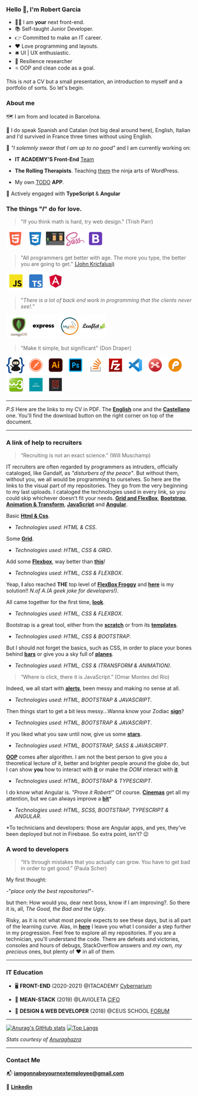 ### Hello :wave:, I'm Robert Garcia

  * :technologist: I am **your** next front-end.
  * :books: Self-taught Junior Developer.
  * :point_right: Committed to make an IT career.
  * :heart: Love programming and layouts.
  * :bellhop_bell: UI | UX enthusiastic.
  * :goggles: Resilience researcher
  *  :star: OOP and clean code as a goal.


This is *not* a CV but a small presentation, an introduction to myself and a portfolio of sorts. So let's begin.

### About me

:world_map: I am from and located in Barcelona.

:loudspeaker: I do speak Spanish and Catalan (not big deal around here), English, Italian and I'd survived in France three times without using English.

:construction:  *"I solemnly swear that I am up to no good"* and I am currently working on:

  * **IT ACADEMY'S Front-End** [Team](https://github.com/it-academyproject/ITProject-ERP-Frontend)

  * **The Rolling Therapists**. Teaching [them](https://therollingtherapists.com) the ninja arts of WordPress.

  * My own [TODO](https://bcnactivarepositorio.github.io/ngAgenda/) **APP**.

:seedling: Actively engaged with **TypeScript** & **Angular**


### The things "*I*" do for love.

 > "If you think math is hard, try web design."
 >  (Trish Parr)

   <img src ="https://raw.githubusercontent.com/naranjito72/naranjito72/main/img/html.png" height="50">  <img src ="https://raw.githubusercontent.com/naranjito72/naranjito72/main/img/css.png" height="50">  <img src ="https://raw.githubusercontent.com/naranjito72/naranjito72/main/img/flexbox.png" height="50">       <img src ="https://raw.githubusercontent.com/naranjito72/naranjito72/main/img/sass.png" height="50">  <img src ="https://raw.githubusercontent.com/naranjito72/naranjito72/main/img/bootstrap.png" height="50">

> "All programmers get better with age. The more you type, the better you are going to get."
>  [(John Kricfalusi)](https://www.brainyquote.com/quotes/john_kricfalusi_367007)

   <img src ="https://raw.githubusercontent.com/naranjito72/naranjito72/main/img/js.png" height="50">    <img src ="https://raw.githubusercontent.com/naranjito72/naranjito72/main/img/typescript.png" height="50">   <img src ="https://raw.githubusercontent.com/naranjito72/naranjito72/main/img/angular.png" height="50">

> "*There is a lot of back end work in programming that the clients never see!.*"

   <img src ="https://raw.githubusercontent.com/naranjito72/naranjito72/main/img/mongodb.png" height="65">    <img src ="https://raw.githubusercontent.com/naranjito72/naranjito72/main/img/express.png" height="65">  <img src ="https://raw.githubusercontent.com/naranjito72/naranjito72/main/img/mysql.png" height="65">  <img src ="https://raw.githubusercontent.com/naranjito72/naranjito72/main/img/leaflet.png" height="65">

> "Make it simple, but significant"
> (Don Draper)

<img src ="https://raw.githubusercontent.com/naranjito72/naranjito72/main/img/git.png" height="50">    <img src ="https://raw.githubusercontent.com/naranjito72/naranjito72/main/img/postman.png" height="50">    <img src ="https://raw.githubusercontent.com/naranjito72/naranjito72/main/img/illustrator.png" height="50"> <img src ="https://raw.githubusercontent.com/naranjito72/naranjito72/main/img/photoshop.png" height="50">    <img src ="https://raw.githubusercontent.com/naranjito72/naranjito72/main/img/stackOverflow.png" height="50">  <img src ="https://raw.githubusercontent.com/naranjito72/naranjito72/main/img/filezilla.png" height="50">   <img src ="https://raw.githubusercontent.com/naranjito72/naranjito72/main/img/vsc.png" height="50">    <img src ="https://raw.githubusercontent.com/naranjito72/naranjito72/main/img/xmind.png" height="50">    <img src ="https://raw.githubusercontent.com/naranjito72/naranjito72/main/img/pencil.png" height="50">    <img src ="https://raw.githubusercontent.com/naranjito72/naranjito72/main/img/w3schools.png" height="50">    <img src ="https://raw.githubusercontent.com/naranjito72/naranjito72/main/img/exercism.png" height="50">    <img src ="https://raw.githubusercontent.com/naranjito72/naranjito72/main/img/codewars.png" height="50">


***
*P.S* Here are the links to my CV in PDF. The [**English**](https://github.com/naranjito72/naranjito72/blob/main/cvs/robert_En.pdf) one and the [**Castellano**](https://github.com/naranjito72/naranjito72/blob/main/cvs/robert_Sp.pdf) one. You'll find the download button on the right corner on top of the document.
***
### A link of help to recruiters

>“Recruiting is not an exact science.”
>(Will Muschamp)

IT recruiters are often regarded by programmers as intruders, officially cataloged, like Gandalf, as *"disturbers of the peace"*. But without them, without you, we all would be programming to ourselves. So here are the links to the visual part of my repositories. They go from the very beginning to my last uploads. I cataloged the technologies used in every link, so you could skip whichever doesn't fit your needs.
[**Grid and FlexBox**](#grid), [**Bootstrap**](#bootstrap), [**Animation & Transform**](#transform), [**JavaScript**](#javascript) and [**Angular**](#angular).

Basic [**Html & Css**](https://naranjito72.github.io/basicHtmlCss/).<a name="grid"></a>

  * *Technologies used*: *HTML & CSS*.

Some [**Grid**](https://bcnactivarepositorio.github.io/grid_3/).

  * *Technologies used*: *HTML, CSS & GRID*.

Add some [**Flexbox**](https://toursbyme.github.io/exercise_flex/), way better than [**this**](https://bcnactivarepositorio.github.io/mcBootstrap/)!

  * *Technologies used*: *HTML, CSS & FLEXBOX*.



Yeap, **I** also reached **THE** top level of [**FlexBox Froggy**](https://flexboxfroggy.com/) and [**here**](https://github.com/ToursByMe/level24_froggy) is my solution!!  *N.of A.(A geek joke for developers!)*.<a name="bootstrap"></a>

All came together for the first time, [**look**](https://toursbyme.github.io/spotify_exercise/).

  * *Technologies used*: *HTML, CSS & FLEXBOX*.

Bootstrap is a great tool, either from the [**scratch**](https://toursbyme.github.io/bootstrapPortfolio/#myServices) or from its [**templates**](https://bcnactivarepositorio.github.io/templateBootstrap/).<a name="transform"></a>

  * *Technologies used*: *HTML, CSS & BOOTSTRAP*.

But I should not forget the basics, such as CSS, in order to place your bones behind [**bars**](https://bcnactivarepositorio.github.io/itAcademySass/) or give you a sky full of [**planes**](https://toursbyme.github.io/planes/).

  * *Technologies used*: *HTML, CSS & (TRANSFORM & ANIMATION)*.<a name="javascript"></a>

>“Where is click, there it is JavaScript.”
>(Omar Montes del Rio)

Indeed, we all start with [**alerts**](https://toursbyme.github.io/basicJavaScriptBcnActiva/#), been messy and making no sense at all.

  * *Technologies used*: *HTML, BOOTSTRAP & JAVASCRIPT*.

Then things start to get a bit less messy...Wanna know your Zodiac [**sign**](https://bcnactivarepositorio.github.io/signOfStars/)?

  * *Technologies used*: *HTML, BOOTSTRAP & JAVASCRIPT*.

If you liked what you saw until now, give us some [**stars**](https://toursbyme.github.io/howManyHearts-/).

  * *Technologies used*: *HTML, BOOTSTRAP, SASS & JAVASCRIPT*.<a name="angular"></a>

[**OOP**](https://en.wikipedia.org/wiki/Object-oriented_programming) comes after algorithm. I am not the best person to give you a theoretical lecture of it, better and brighter people around the globe do, but I can show  **you** how  to interact with [**it**](https://bcnactivarepositorio.github.io/pooMidnight-theRaces/) or make the *DOM* interact with [**it**](https://bcnactivarepositorio.github.io/calendarioJavaScript/)

  * *Technologies used*: *HTML, BOOTSTRAP & TYPESCRIPT*.

I do know what Angular is. *"Prove it Robert!"* Of course. [**Cinemas**](https://naranjito72.github.io/hace-un-cine/movies) get all my attention, but we can always improve a [**bit**](https://bcnactivarepositorio.github.io/ngAgenda/)*

  * *Technologies used*: *HTML, SCSS, BOOTSTRAP, TYPESCRIPT & ANGULAR*.

*To technicians and developers: those are Angular apps, and yes, they've been deployed but not in Firebase. So extra point, isn't? :wink:

### A word to developers

>“It’s through mistakes that you actually can grow. You have to get bad in order to get good.”
>(Paula Scher)

My first thought:

-"*place only the best repositories!*"-

but then: How would you, dear next boss, know if I am improving?. So there it is, all, *The Good, the Bad and the Ugly*.

Risky, as it is not what most people expects to see these days, but is all part of the learning curve. Alas, in [**here**](https://github.com/bcnActivaRepositorio) I leave you what I consider a step further in my progression. Feel free to explore all my repositories. If you are a technician, you'll understand the code. There are defeats and victories, consoles and hours of debugs, StackOverflow answers and *my own, my precious* ones, but plenty of :heart: in all of them.

***

### IT Education

 * :desktop_computer: **FRONT-END** (2020-2021)
  @ITACADEMY [Cybernarium](https://cibernarium.barcelonactiva.cat/web/guest/ficha-actividad?activityId=1053827)

 * :dart: **MEAN-STACK** (2019)
  @LAVIOLETA [CIFO](https://serveiocupacio.gencat.cat/es/soc/centres-dinnovacio-i-formacio-ocupacional-cifo/CIFO-de-Barcelona-La-Violeta/Oferta-formativa/index.html)

  * :floppy_disk: **DESIGN & WEB DEVELOPER** (2018)
  @CEUS SCHOOL [FORUM](http://www.academiaceus.com/centres/forum)

***

  [![Anurag's GitHub stats](https://github-readme-stats.vercel.app/api?username=naranjito72&hide_border=true)](https://github.com/anuraghazra/github-readme-stats)
  [![Top Langs](https://github-readme-stats.vercel.app/api/top-langs/?username=naranjito72&hide_border=true)](https://github.com/anuraghazra/github-readme-stats)

*Stats courtesy of* [*Anuraghazra*](https://github.com/anuraghazra/github-readme-stats)
***

### Contact Me

:mailbox_with_mail: **iamgonnabeyournextemployee@gmail.com**

:briefcase: [**Linkedin**](https://www.linkedin.com/in/theclick36/)


<!--
**naranjito72/naranjito72** is a ✨ _special_ ✨ repository because its `README.md` (this file) appears on your GitHub profile.
#### who I am

### what can I do

### where do I came from

### where I want to go

Here are some ideas to get you started:

- 🔭 I’m currently working on ...
- 🌱 I’m currently learning ...
- 👯 I’m looking to collaborate on ...
- 🤔 I’m looking for help with ...
- 💬 Ask me about ...
- 📫 How to reach me: ...
- 😄 Pronouns: ...
- ⚡ Fun fact: ...
-->
